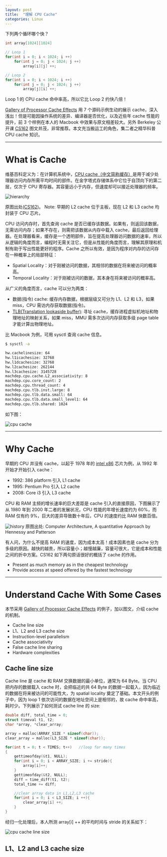 ```yaml
---
layout: post
title:  "理解 CPU Cache"
categories: Linux
---
```


下列两个循环哪个快？

~~~ c
int array[1024][1024]

// Loop 1
for(int i = 0; i < 1024; i ++)
    for(int j = 0; j < 1024; j ++)
        array[i][j] ++;

// Loop 2
for(int i = 0; i < 1024; i ++)
    for(int j = 0; j < 1024; j ++)
        array[j][i] ++;
~~~

Loop 1 的 CPU cache 命中率高，所以它比 Loop 2 约快八倍！

[Gallery of Processor Cache Effects](http://igoro.com/archive/gallery-of-processor-cache-effects/) 用 7 个源码示例生动的展示 cache，深入浅出！但是可能因操作系统的差异、编译器是否优化，以及近些年 cache 性能的提升，前 3 个样例在本人的 Macbook 中效果与原文相差较大。另外 Berkeley 公开课 [CS162](cs162.eecs.berkeley.edu) 图文并茂，非常推荐。本文充当搬运工的角色，集二者之精华科普 CPU cache 知识。 


----

# What is Cache

维基百科定义为：在计算机系统中，[CPU cache（中文简称缓存）](https://zh.wikipedia.org/wiki/CPU%E7%BC%93%E5%AD%98)是用于减少处理器访问内存所需平均时间的部件。在金字塔式存储体系中它位于自顶向下的第二层，仅次于 CPU 寄存器。其容量远小于内存，但速度却可以接近处理器的频率。

![hierarchy](http://7xp2eu.com1.z0.glb.clouddn.com/hierarchy%20cache.png)

原图出处([CS162](cs162.eecs.berkeley.edu))。 Note: 早期的 L2 cache 位于主板，现在 L2 和 L3 cache 均封装于 CPU 芯片。

CPU 访问内存时，首先查询 cache 是否已缓存该数据。如果有，则返回该数据，无需访问内存；如果不存在，则需把该数据从内存中载入 cache，最后返回给理器。在处理器看来，缓存是一个透明部件，旨在提高处理器访问数据的速率，所以从逻辑的角度而言，编程时无需关注它，但是从性能的角度而言，理解其原理和机制有助于写出性能更好的程序。Cache 之所以有效，是因为程序对内存的访问存在一种概率上的局部特征：

- Spatial Locality：对于刚被访问的数据，其相邻的数据在将来被访问的概率高。
- Temporal Locality：对于刚被访问的数据，其本身在将来被访问的概率高。

从广义的角度而言，cache 可以分为两类：

- 数据(指令) cache: 缓存内存数据，根据层级又可分为 L1、L2 和 L3，如果 miss，CPU 需访内存获取数据(指令)。 
- [TLB(Translation lookaside buffer)](https://en.wikipedia.org/wiki/Translation_lookaside_buffer): 寻址 cache，缓存进程虚拟机地址和物理地址的映射关系，如果 miss，MMU 需多次访问内存获取多级 page table 才能计算出物理地址。

比 Macbook 为例，可用 sysctl 查询 cache 信息。

~~~ bash
$ sysctl -a

hw.cachelinesize: 64
hw.l1icachesize: 32768
hw.l1dcachesize: 32768
hw.l2cachesize: 262144
hw.l3cachesize: 3145728
machdep.cpu.cache.L2_associativity: 8
machdep.cpu.core_count: 2
machdep.cpu.thread_count: 4
machdep.cpu.tlb.inst.large: 8
machdep.cpu.tlb.data.small: 64
machdep.cpu.tlb.data.small_level1: 64
machdep.cpu.tlb.shared: 1024
~~~

如下图：

![cpu cache](http://7xp2eu.com1.z0.glb.clouddn.com/mac_cpu_cache_info.png)

---

# Why Cache

早期的 CPU 并没有 cache，以起于 1978 年的 [intel x86](https://en.wikipedia.org/wiki/X86) 芯片为例，从 1992 年开始才开始引入 cache：

- 1992: 386 platform 引入 L1 cache
- 1995: Pentium Pro 引入 L2 cache
- 2008: Core i3 引入 L3 cache

CPU 和 RAM 主频的增长速率的巨大差距是 cache 引入的直接原因，下图展示了从 1980 年到 2000 年二者的发展状况，CPU 性能的年增长速度约为 60%，而 RAM 仅有约 9%，巨大的差异导致数十年后，CPU 的速度约比 RAM 快数百倍。 

![history](http://7xp2eu.com1.z0.glb.clouddn.com/Part6-CPU-and-RAM-speeds.jpg)
原图出处: Computer Architecture, A quantitative Approach by Hennessy and Patterson

有人问，为什么不提高 RAM 的速度，因为成本太高！成本因素也是 cache 分为多级的原因。越快的越贵，所以容量小；越慢越廉，容量可很大，它是成本和性能之间的折中方案。CS162 如下两句原话很好的概括了 cache 的作用。

- Present as much memory as in the cheapest technology
- Provide access at speed offered by the fastest technology

----

# Understand Cache With Some Cases

本节采用 [Gallery of Processor Cache Effects](http://igoro.com/archive/gallery-of-processor-cache-effects/) 的例子，加以图文，介绍 cache 的机制。

- Cache line size
- L1、L2 and L3 cache size
- Instruction-level parallelism
- Cache associativity
- False cache line sharing
- Hardware complexities

## Cache line size

Cache line 是 cache 和 RAM 交换数据的最小单位，通常为 64 Byte。当 CPU 把内存的数据载入 cache 时，会把临近的共 64 Byte 的数据一起载入，因为临近的数据在将来被访问的可能性大，为 spatial locality 奠定了基础。本文开头的例子中，因为 loop 1 依次访问的数据在地址空间上是相邻的，故 cache 命中率高，耗时少。下列展示了如何测试 cache line 的 size:

~~~ c
double diff, total_time = 0;
struct timeval t1, t2;
char *array, *clear_array;

array = malloc(ARRAY_SIZE * sizeof(char));
clear_array = malloc(L3_SIZE * sizeof(char));

for(int t = 0; t < TIMES; t++)   //loop for many times
{
    gettimeofday(&t1, NULL);
    for(int i = 0; i < ARRAY_SIZE; i += stride){
        array[i]++;
    }
    gettimeofday(&t2, NULL);
    diff = time_diff(t1, t2);
    total_time += diff;

    //clear array data in L1,L2,L3 cache
    for(int i = 0; i < L3_SIZE; i ++){
        clear_array[i] ++;
    }
}
~~~

经归一化处理后，本人所测 array[i] ++ 的平均时间与 stride 的关系如下：

![cpu cache line size](http://7xp2eu.com1.z0.glb.clouddn.com/cache_line_size.png)

## L1、L2 and L3 cache size

